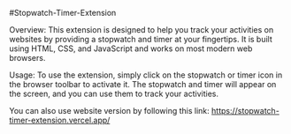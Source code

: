 #Stopwatch-Timer-Extension

Overview:
This extension is designed to help you track your activities on websites by providing a stopwatch and timer at your fingertips. It is built using HTML, CSS, and JavaScript and works on most modern web browsers.

Usage:
To use the extension, simply click on the stopwatch or timer icon in the browser toolbar to activate it. The stopwatch and timer will appear on the screen, and you can use them to track your activities.

You can also use website version by following this link:
https://stopwatch-timer-extension.vercel.app/
